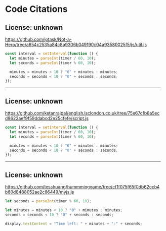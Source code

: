 # Code Citations

## License: unknown  
https://github.com/jotask/Not-a-Hero/tree/a854c2535a84c8a9306b049190c04a93580025f5/js/util.js

```js
const interval = setInterval(function () {
  let minutes = parseInt(timer / 60, 10);
  let seconds = parseInt(timer % 60, 10);

  minutes = minutes < 10 ? "0" + minutes : minutes;
  seconds = seconds < 10 ? "0" + seconds : seconds;
});
```

---

## License: unknown  
https://github.com/ketanrajpal/english.lsclondon.co.uk/tree/75e67cfb8a5ecd8622aef9f59ddabcd2e25cfefe/script.js

```js
const interval = setInterval(function () {
  let minutes = parseInt(timer / 60, 10);
  let seconds = parseInt(timer % 60, 10);

  minutes = minutes < 10 ? "0" + minutes : minutes;
  seconds = seconds < 10 ? "0" + seconds : seconds;
});
```

---

## License: unknown  
https://github.com/tesshuang/hummminggame/tree/cf1f075f65f0db62ccb4b80d8488052ae2c66449/myjs.js

```js
let seconds = parseInt(timer % 60, 10);

let minutes = minutes < 10 ? "0" + minutes : minutes;
seconds = seconds < 10 ? "0" + seconds : seconds;

display.textContent = "Time left: " + minutes + ":" + seconds;
```

